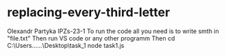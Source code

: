 # replacing-every-third-letter
Olexandr Partyka
IPZs-23-1
To run the code all you need is to write smth in "file.txt"
Then run VS code or any other programm
Then cd C:\Users......\Desktop\task_1 node task1.js
